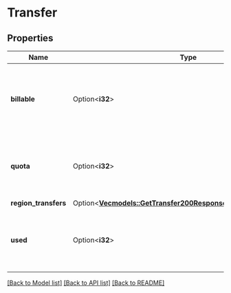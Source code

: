 # Transfer

## Properties

Name | Type | Description | Notes
------------ | ------------- | ------------- | -------------
**billable** | Option<**i32**> | __Read-only__ The amount of your transfer pool that is billable this billing cycle. | [optional][readonly]
**quota** | Option<**i32**> | __Read-only__ The amount of network usage allowed this billing cycle. | [optional][readonly]
**region_transfers** | Option<[**Vec<models::GetTransfer200ResponseRegionTransfersInner>**](get_transfer_200_response_region_transfers_inner.md)> |  | [optional]
**used** | Option<**i32**> | __Read-only__ The amount of network usage you have used this billing cycle. | [optional][readonly]

[[Back to Model list]](../README.md#documentation-for-models) [[Back to API list]](../README.md#documentation-for-api-endpoints) [[Back to README]](../README.md)


